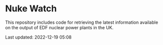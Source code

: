 # Nuke Watch

This repository includes code for retrieving the latest information available on the output of EDF nuclear power plants in the UK.

Last updated: 2022-12-19 05:08